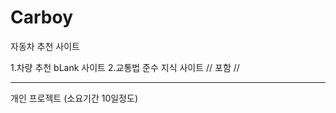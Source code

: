 # Carboy
자동차 추천 사이트

1.차량 추천 bLank 사이트
2.교통법 준수 지식 사이트
// 포함 //<br>
<hr style="height : 1px;">
개인 프로젝트 (소요기간 10일정도)

